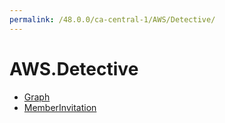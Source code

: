 ```yaml
---
permalink: /48.0.0/ca-central-1/AWS/Detective/
---
```


# AWS.Detective



* [Graph](Graph.md)
* [MemberInvitation](MemberInvitation.md)